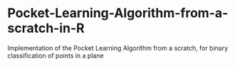 # Pocket-Learning-Algorithm-from-a-scratch-in-R
Implementation of the Pocket Learning Algorithm from a scratch, for binary classification of points in a plane
